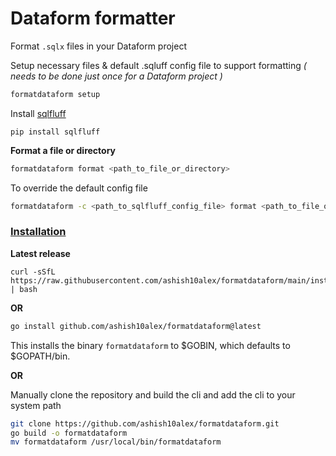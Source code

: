 

# Dataform formatter

Format `.sqlx` files in your Dataform project

Setup necessary files & default .sqluff config file to support formatting *( needs to be done just once for a Dataform project )*

```bash
formatdataform setup
```


Install [sqlfluff](https://github.com/sqlfluff/sqlfluff)

```
pip install sqlfluff
```

**Format a file or directory**

```bash
formatdataform format <path_to_file_or_directory>
```

To override the default config file

```bash
formatdataform -c <path_to_sqlfluff_config_file> format <path_to_file_or_directory>
```


### [Installation](#installation)

**Latest release**

```
curl -sSfL https://raw.githubusercontent.com/ashish10alex/formatdataform/main/install_latest.sh | bash
```
**OR**

```bash
go install github.com/ashish10alex/formatdataform@latest
```
This installs the binary `formatdataform` to $GOBIN, which defaults to $GOPATH/bin.

**OR**

Manually clone the repository and build the cli and add the cli to your system path

```bash
git clone https://github.com/ashish10alex/formatdataform.git
go build -o formatdataform
mv formatdataform /usr/local/bin/formatdataform

```
